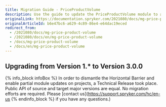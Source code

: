 ```yaml
---
title: Migration Guide - PriceProductVolume
description: Use the guide to update the PriceProductVolume module to a newer version.
originalLink: https://documentation.spryker.com/2021080/docs/mg-price-product-volume
originalArticleId: b6e47bc6-a629-4c89-86e4-e64dac19eced
redirect_from:
  - /2021080/docs/mg-price-product-volume
  - /2021080/docs/en/mg-price-product-volume
  - /docs/mg-price-product-volume
  - /docs/en/mg-price-product-volume
---
```


## Upgrading from Version 1.* to Version 3.0.0

{% info_block infoBox %}
In order to dismantle the Horizontal Barrier and enable partial module updates on projects, a Technical Release took place. Public API of source and target major versions are equal. No migration efforts are required. Please [contact us](https://support.spryker.com/hc/en-us
{% endinfo_block %} if you have any questions.)
